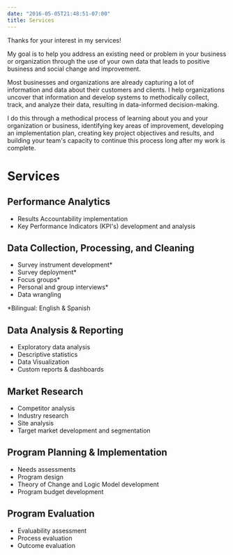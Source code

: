 ```yaml
---
date: "2016-05-05T21:48:51-07:00"
title: Services
---
```


Thanks for your interest in my services!

My goal is to help you address an existing need or problem in your business or organization through the use of your own data that leads to positive business and social change and improvement.

Most businesses and organizations are already capturing a lot of information and data about their customers and clients. I help organizations uncover that information and develop systems to methodically collect, track, and analyze their data, resulting in data-informed decision-making. 

I do this through a methodical process of learning about you and your organization or business, identifying key areas of improvement, developing an implementation plan, creating key project objectives and results, and building your team's capacity to continue this process long after my work is complete.  

# Services

## Performance Analytics

- Results Accountability implementation
- Key Performance Indicators (KPI's) development and analysis

## Data Collection, Processing, and Cleaning

- Survey instrument development* 
- Survey deployment* 
- Focus groups*
- Personal and group interviews*
- Data wrangling

*Bilingual: English & Spanish

## Data Analysis & Reporting

- Exploratory data analysis
- Descriptive statistics
- Data Visualization
- Custom reports & dashboards

## Market Research

- Competitor analysis
- Industry research
- Site analysis
- Target market development and segmentation

## Program Planning & Implementation

- Needs assessments
- Program design
- Theory of Change and Logic Model development
- Program budget development

## Program Evaluation

- Evaluability assessment
- Process evaluation
- Outcome evaluation
